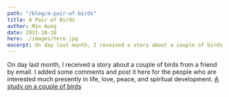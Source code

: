 ```yaml
---
path: "/blog/a-pair-of-birds"
title: A Pair of Birds
author: Min Aung
date: 2011-10-18
hero: ./images/hero.jpg
excerpt: On day last month, I received a story about a couple of birds from a friend by email.
---
```

On day last month, I received a story about a couple of birds from a friend by email. I added some comments and post it here for the people who are interested much presently in life, love, peace, and spiritual development. <a href="./docs/BirdPair_3.pdf" target="_blank">A study on a couple of birds</a>